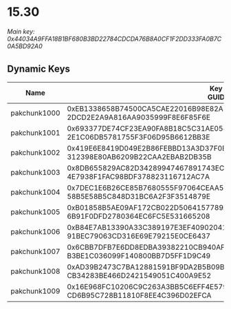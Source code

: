 # 15.30

###### *Main key: 0x44034A9FFA18B1BF680B3BD22784CDCDA76B8A0CF1F2DD333FA0B7C0A5BD92A0*

## Dynamic Keys

| Name         | Key<br/>GUID                                                                                            |
|--------------|---------------------------------------------------------------------------------------------------------|
| pakchunk1000 | 0xEB1338658B74500CA5CAE22016B98E82AE1F6151F60A113340D725F0A190174A<br/>2DCD2E2A9A816AA9035999F8E6F85F6E |
| pakchunk1001 | 0x693377DE74CF23EA90FA8B18C5C31AE058E5C9A8C0CE123147311CA00AFC8802<br/>2E1C06DB5781755F3F06D95B6612BB3E |
| pakchunk1002 | 0x419E6E8419D049E2B86FEBBD13A3D37F0EE3DAC70F3133D7E1F153389588C043<br/>312398E80AB6209B22CAA2EBAB2DB35B |
| pakchunk1003 | 0x8DB655829AC82D34289947467891743EC005009C6C482B3970A717C1E64C020D<br/>4E7938F1FAC98BDF378823116712AC7A |
| pakchunk1004 | 0x7DEC1E6B26CE85B7680555F97064CEAA5C788DFDC674F98A6A711F726DEDB943<br/>58B5E58B5C848D31BC6A2F3F3514879E |
| pakchunk1005 | 0xB01858B5AE09AF172CB022D5064157789A4A6BB8102877A9AAEF7CE34BE8EA1E<br/>6B91F0DFD2780364EC6FC5E531665208 |
| pakchunk1006 | 0xB84E7AB13390A33C389197E3EF409020416A40E14E444D7E99984C85C706D73E<br/>91BEC79063CD316E69E79215E0CE6437 |
| pakchunk1007 | 0x6CBB7DFB7E6DD8EDBA39382210CB940AF1F5927FA51A34E385A104A22CF80AD1<br/>B3BE1C036099F140800BB7D5FF1D9C49 |
| pakchunk1008 | 0xAD39B2473C7BA12881591BF9DA2B5B09B00594B232ED6E9D6680DC7F24CC9B2A<br/>CB34283BE466D2421549051C400A9E52 |
| pakchunk1009 | 0x16E968FC10206C9C263A3BB5C6EFF4E579F12C36DE9C8E1B0C46F6AD4C9FE61C<br/>CD6B95C728B11810F8EE4C396D02EFCA |
